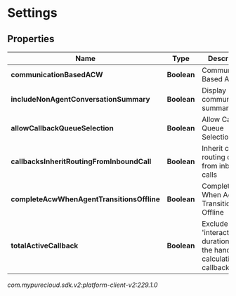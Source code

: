 # Settings


## Properties

| Name | Type | Description | Notes |
| ------------ | ------------- | ------------- | ------------- |
| **communicationBasedACW** | **Boolean** | Communication Based ACW |  [optional] |
| **includeNonAgentConversationSummary** | **Boolean** | Display communication summary |  [optional] |
| **allowCallbackQueueSelection** | **Boolean** | Allow Callback Queue Selection |  [optional] |
| **callbacksInheritRoutingFromInboundCall** | **Boolean** | Inherit callback routing data from inbound calls |  [optional] |
| **completeAcwWhenAgentTransitionsOffline** | **Boolean** | Complete ACW When Agent Transitions Offline |  [optional] |
| **totalActiveCallback** | **Boolean** | Exclude the 'interacting' duration from the handle calculations of callbacks |  [optional] |




_com.mypurecloud.sdk.v2:platform-client-v2:229.1.0_

